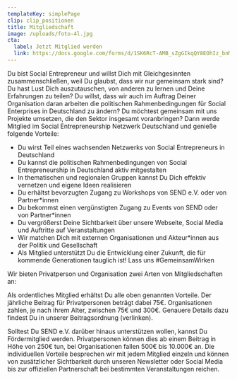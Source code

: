```yaml
---
templateKey: simplePage
clip: clip_positionen
title: Mitgliedschaft
image: /uploads/foto-4l.jpg
cta:
  label: Jetzt Mitglied werden
  link: https://docs.google.com/forms/d/1SK6RcT-AMB_sZgGIkqQY8EOhIz_bnMuVSuJ7zCmd4Mg/viewform?edit_requested=true
---
```

Du bist Social Entrepreneur und willst Dich mit Gleichgesinnten zusammenschließen, weil Du glaubst, dass wir nur gemeinsam stark sind? Du hast Lust Dich auszutauschen, von anderen zu lernen und Deine Erfahrungen zu teilen? Du willst, dass wir auch im Auftrag Deiner Organisation daran arbeiten die politischen Rahmenbedingungen für Social Enterprises in Deutschland zu ändern? Du möchtest gemeinsam mit uns Projekte umsetzen, die den Sektor insgesamt voranbringen? Dann werde Mitglied im Social Entrepreneurship Netzwerk Deutschland und genieße folgende Vorteile:


- Du wirst Teil eines wachsenden Netzwerks von Social Entrepreneurs in Deutschland
- Du kannst die politischen Rahmenbedingungen von Social Entrepreneurship in Deutschland aktiv mitgestalten
- In thematischen und regionalen Gruppen kannst Du Dich effektiv vernetzen und eigene Ideen realisieren
- Du erhältst bevorzugten Zugang zu Workshops von SEND e.V. oder von Partner*innen
- Du bekommst einen vergünstigten Zugang zu Events von SEND oder von Partner*innen
- Du vergrößerst Deine Sichtbarkeit über unsere Webseite, Social Media und Auftritte auf Veranstaltungen
- Wir matchen Dich mit externen Organisationen und Akteur*innen aus der Politik und Gesellschaft
- Als Mitglied unterstützt Du die Entwicklung einer Zukunft, die für kommende Generationen tauglich ist! Lass uns #GemeinsamWirken


Wir bieten Privatperson und Organisation zwei Arten von Mitgliedschaften an:


Als ordentliches Mitglied erhältst Du alle oben genannten Vorteile. Der jährliche Beitrag für Privatpersonen beträgt dabei 75€. Organisationen zahlen, je nach ihrem Alter, zwischen 75€ und 300€. Genauere Details dazu findest Du in unserer Beitragsordnung (verlinken).


Solltest Du SEND e.V. darüber hinaus unterstützen wollen, kannst Du Fördermitglied werden. Privatpersonen können dies ab einem Beitrag in Höhe von 250€ tun, bei Organisationen fallen 500€ bis 10.000€ an. Die individuellen Vorteile besprechen wir mit jedem Mitglied einzeln und können von zusätzlicher Sichtbarkeit durch unseren Newsletter oder Social Media bis zur offiziellen Partnerschaft bei bestimmten Veranstaltungen reichen.
